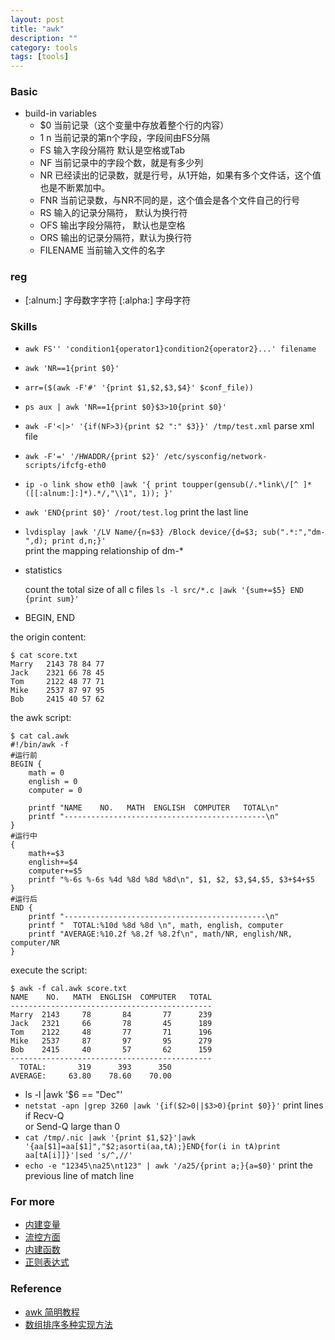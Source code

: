 ```yaml
---
layout: post
title: "awk"
description: ""
category: tools
tags: [tools]
---
```


### Basic
* build-in variables
  - $0       当前记录（这个变量中存放着整个行的内容）
  - $1~$n    当前记录的第n个字段，字段间由FS分隔
  - FS       输入字段分隔符 默认是空格或Tab
  - NF       当前记录中的字段个数，就是有多少列
  - NR       已经读出的记录数，就是行号，从1开始，如果有多个文件话，这个值也是不断累加中。
  - FNR      当前记录数，与NR不同的是，这个值会是各个文件自己的行号
  - RS       输入的记录分隔符， 默认为换行符
  - OFS      输出字段分隔符， 默认也是空格
  - ORS      输出的记录分隔符，默认为换行符
  - FILENAME 当前输入文件的名字

### reg
* [:alnum:] 字母数字字符 [:alpha:] 字母字符

### Skills

* `awk FS'' 'condition1{operator1}condition2{operator2}...' filename`  

* `awk 'NR==1{print $0}'`  

* `arr=($(awk -F'#' '{print $1,$2,$3,$4}' $conf_file))`  

* `ps aux | awk 'NR==1{print $0}$3>10{print $0}'`  

* `awk -F'<|>' '{if(NF>3){print $2 ":" $3}}' /tmp/test.xml` parse xml file  

* `awk -F'=' '/HWADDR/{print $2}' /etc/sysconfig/network-scripts/ifcfg-eth0`

* `ip -o link show eth0 |awk '{ print toupper(gensub(/.*link\/[^ ]* ([[:alnum:]:]*).*/,"\\1", 1)); }'`

* `awk 'END{print $0}' /root/test.log` print the last line

* `lvdisplay |awk '/LV Name/{n=$3} /Block device/{d=$3; sub(".*:","dm-",d); print d,n;}'`  
   print the mapping relationship of dm-*

* statistics

  count the total size of all c files `ls -l src/*.c |awk '{sum+=$5} END {print sum}'` 

* BEGIN, END

the origin content:

	$ cat score.txt
	Marry   2143 78 84 77
	Jack    2321 66 78 45
	Tom     2122 48 77 71
	Mike    2537 87 97 95
	Bob     2415 40 57 62

the awk script:

	$ cat cal.awk
	#!/bin/awk -f
	#运行前
	BEGIN {
		math = 0
		english = 0
		computer = 0
	 
		printf "NAME    NO.   MATH  ENGLISH  COMPUTER   TOTAL\n"
		printf "---------------------------------------------\n"
	}
	#运行中
	{
		math+=$3
		english+=$4
		computer+=$5
		printf "%-6s %-6s %4d %8d %8d %8d\n", $1, $2, $3,$4,$5, $3+$4+$5
	}
	#运行后
	END {
		printf "---------------------------------------------\n"
		printf "  TOTAL:%10d %8d %8d \n", math, english, computer
		printf "AVERAGE:%10.2f %8.2f %8.2f\n", math/NR, english/NR, computer/NR
	}

execute the script:

	$ awk -f cal.awk score.txt
	NAME    NO.   MATH  ENGLISH  COMPUTER   TOTAL
	---------------------------------------------
	Marry  2143     78       84       77      239
	Jack   2321     66       78       45      189
	Tom    2122     48       77       71      196
	Mike   2537     87       97       95      279
	Bob    2415     40       57       62      159
	---------------------------------------------
	  TOTAL:       319      393      350
	AVERAGE:     63.80    78.60    70.00

* ls -l |awk '$6 == "Dec"'
* `netstat -apn |grep 3260 |awk '{if($2>0||$3>0){print $0}}'` print lines if Recv-Q  
  or Send-Q large than 0
* `cat /tmp/.nic |awk '{print $1,$2}'|awk '{aa[$1]=aa[$1]","$2;asorti(aa,tA);}END{for(i in tA)print aa[tA[i]]}'|sed 's/^,//'`
* `echo -e "12345\na25\nt123" | awk '/a25/{print a;}{a=$0}'` print the previous line of match line

### For more
* [内建变量](http://www.gnu.org/software/gawk/manual/gawk.html#Built_002din-Variables)
* [流控方面](http://www.gnu.org/software/gawk/manual/gawk.html#Statements)
* [内建函数](http://www.gnu.org/software/gawk/manual/gawk.html#Built_002din)
* [正则表达式](http://www.gnu.org/software/gawk/manual/gawk.html#Regexp)

### Reference
* [awk 简明教程](http://coolshell.cn/articles/9070.html)
* [数组排序多种实现方法](http://www.cnblogs.com/chengmo/archive/2010/10/09/1846696.html)
